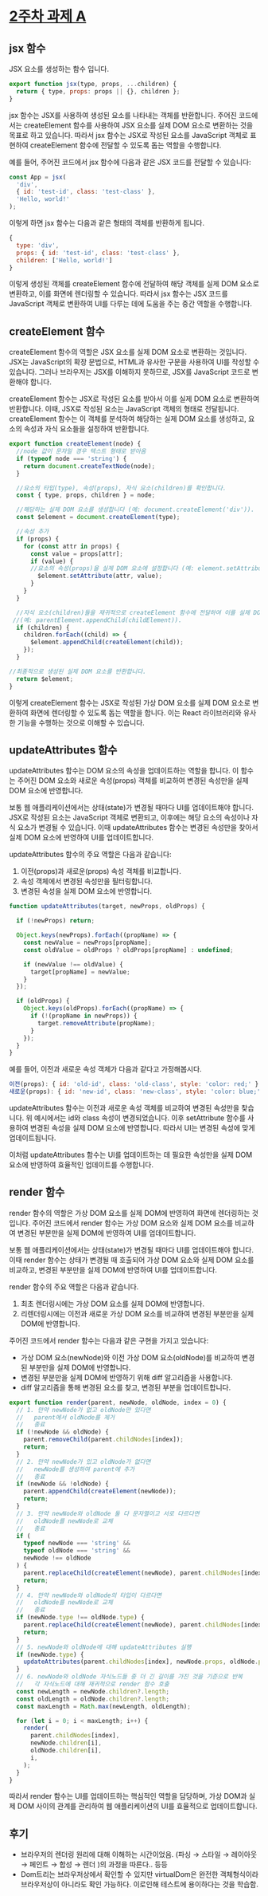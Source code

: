 # [2주차 과제 A](./src/render.js)

## jsx 함수
JSX 요소를 생성하는 함수 입니다. 
```js
export function jsx(type, props, ...children) {
  return { type, props: props || {}, children };
}
```
jsx 함수는 JSX를 사용하여 생성된 요소를 나타내는 객체를 반환합니다. 주어진 코드에서는 createElement 함수를 사용하여 JSX 요소를 실제 DOM 요소로 변환하는 것을 목표로 하고 있습니다. 따라서 jsx 함수는 JSX로 작성된 요소를 JavaScript 객체로 표현하여 createElement 함수에 전달할 수 있도록 돕는 역할을 수행합니다.

예를 들어, 주어진 코드에서 jsx 함수에 다음과 같은 JSX 코드를 전달할 수 있습니다:

```js
const App = jsx(
  'div',
  { id: 'test-id', class: 'test-class' },
  'Hello, world!'
);
```

이렇게 하면 jsx 함수는 다음과 같은 형태의 객체를 반환하게 됩니다.
```js
{
  type: 'div',
  props: { id: 'test-id', class: 'test-class' },
  children: ['Hello, world!']
}

```

이렇게 생성된 객체를 createElement 함수에 전달하여 해당 객체를 실제 DOM 요소로 변환하고, 이를 화면에 렌더링할 수 있습니다. 따라서 jsx 함수는 JSX 코드를 JavaScript 객체로 변환하여 UI를 다루는 데에 도움을 주는 중간 역할을 수행합니다.


## createElement 함수
createElement 함수의 역할은 JSX 요소를 실제 DOM 요소로 변환하는 것입니다. JSX는 JavaScript의 확장 문법으로, HTML과 유사한 구문을 사용하여 UI를 작성할 수 있습니다. 그러나 브라우저는 JSX를 이해하지 못하므로, JSX를 JavaScript 코드로 변환해야 합니다.

createElement 함수는 JSX로 작성된 요소를 받아서 이를 실제 DOM 요소로 변환하여 반환합니다. 이때, JSX로 작성된 요소는 JavaScript 객체의 형태로 전달됩니다. createElement 함수는 이 객체를 분석하여 해당하는 실제 DOM 요소를 생성하고, 요소의 속성과 자식 요소들을 설정하여 반환합니다.

```js
export function createElement(node) {
  //node 값이 문자일 경우 텍스트 형태로 받아옴
  if (typeof node === 'string') {
    return document.createTextNode(node);
  }

  //요소의 타입(type), 속성(props), 자식 요소(children)를 확인합니다.
  const { type, props, children } = node;

  //해당하는 실제 DOM 요소를 생성합니다 (예: document.createElement('div')).
  const $element = document.createElement(type);

  //속성 추가
  if (props) {
    for (const attr in props) {
      const value = props[attr];
      if (value) {
      //요소의 속성(props)을 실제 DOM 요소에 설정합니다 (예: element.setAttribute('id', 'test-id')).
        $element.setAttribute(attr, value);
      }
    }
  }

  //자식 요소(children)들을 재귀적으로 createElement 함수에 전달하여 이를 실제 DOM 요소로 변환하고, 부모 요소에 추가합니다 
 //(예: parentElement.appendChild(childElement)).
  if (children) {
    children.forEach((child) => {
      $element.appendChild(createElement(child));
    });
  }

//최종적으로 생성된 실제 DOM 요소를 반환합니다.
  return $element;
}
```
이렇게 createElement 함수는 JSX로 작성된 가상 DOM 요소를 실제 DOM 요소로 변환하여 화면에 렌더링할 수 있도록 돕는 역할을 합니다. 이는 React 라이브러리와 유사한 기능을 수행하는 것으로 이해할 수 있습니다.

## updateAttributes 함수
updateAttributes 함수는 DOM 요소의 속성을 업데이트하는 역할을 합니다. 이 함수는 주어진 DOM 요소와 새로운 속성(props) 객체를 비교하여 변경된 속성만을 실제 DOM 요소에 반영합니다.

보통 웹 애플리케이션에서는 상태(state)가 변경될 때마다 UI를 업데이트해야 합니다. JSX로 작성된 요소는 JavaScript 객체로 변환되고, 이후에는 해당 요소의 속성이나 자식 요소가 변경될 수 있습니다. 이때 updateAttributes 함수는 변경된 속성만을 찾아서 실제 DOM 요소에 반영하여 UI를 업데이트합니다.

updateAttributes 함수의 주요 역할은 다음과 같습니다:

1. 이전(props)과 새로운(props) 속성 객체를 비교합니다.
2. 속성 객체에서 변경된 속성만을 필터링합니다.
3. 변경된 속성을 실제 DOM 요소에 반영합니다.

```js
function updateAttributes(target, newProps, oldProps) {

  if (!newProps) return;

  Object.keys(newProps).forEach((propName) => {
    const newValue = newProps[propName];
    const oldValue = oldProps ? oldProps[propName] : undefined;

    if (newValue !== oldValue) {
      target[propName] = newValue;
    }
  });

  if (oldProps) {
    Object.keys(oldProps).forEach((propName) => {
      if (!(propName in newProps)) {
        target.removeAttribute(propName);
      }
    });
  }
}
```
예를 들어, 이전과 새로운 속성 객체가 다음과 같다고 가정해봅시다.

```js
이전(props): { id: 'old-id', class: 'old-class', style: 'color: red;' }
새로운(props): { id: 'new-id', class: 'new-class', style: 'color: blue;' }
```

updateAttributes 함수는 이전과 새로운 속성 객체를 비교하여 변경된 속성만을 찾습니다. 위 예시에서는 id와 class 속성이 변경되었습니다. 이후 setAttribute 함수를 사용하여 변경된 속성을 실제 DOM 요소에 반영합니다. 따라서 UI는 변경된 속성에 맞게 업데이트됩니다.

이처럼 updateAttributes 함수는 UI를 업데이트하는 데 필요한 속성만을 실제 DOM 요소에 반영하여 효율적인 업데이트를 수행합니다.

## render 함수

render 함수의 역할은 가상 DOM 요소를 실제 DOM에 반영하여 화면에 렌더링하는 것입니다. 주어진 코드에서 render 함수는 가상 DOM 요소와 실제 DOM 요소를 비교하여 변경된 부분만을 실제 DOM에 반영하여 UI를 업데이트합니다.

보통 웹 애플리케이션에서는 상태(state)가 변경될 때마다 UI를 업데이트해야 합니다. 이때 render 함수는 상태가 변경될 때 호출되어 가상 DOM 요소와 실제 DOM 요소를 비교하고, 변경된 부분만을 실제 DOM에 반영하여 UI를 업데이트합니다.

render 함수의 주요 역할은 다음과 같습니다.

1. 최초 렌더링시에는 가상 DOM 요소를 실제 DOM에 반영합니다.
2. 리렌더링시에는 이전과 새로운 가상 DOM 요소를 비교하여 변경된 부분만을 실제 DOM에 반영합니다.

주어진 코드에서 render 함수는 다음과 같은 구현을 가지고 있습니다:

- 가상 DOM 요소(newNode)와 이전 가상 DOM 요소(oldNode)를 비교하여 변경된 부분만을 실제 DOM에 반영합니다.
- 변경된 부분만을 실제 DOM에 반영하기 위해 diff 알고리즘을 사용합니다.
- diff 알고리즘을 통해 변경된 요소를 찾고, 변경된 부분을 업데이트합니다.

```js
export function render(parent, newNode, oldNode, index = 0) {
  // 1. 만약 newNode가 없고 oldNode만 있다면
  //   parent에서 oldNode를 제거
  //   종료
  if (!newNode && oldNode) {
    parent.removeChild(parent.childNodes[index]);
    return;
  }
  // 2. 만약 newNode가 있고 oldNode가 없다면
  //   newNode를 생성하여 parent에 추가
  //   종료
  if (newNode && !oldNode) {
    parent.appendChild(createElement(newNode));
    return;
  }
  // 3. 만약 newNode와 oldNode 둘 다 문자열이고 서로 다르다면
  //   oldNode를 newNode로 교체
  //   종료
  if (
    typeof newNode === 'string' &&
    typeof oldNode === 'string' &&
    newNode !== oldNode
  ) {
    parent.replaceChild(createElement(newNode), parent.childNodes[index]);
    return;
  }
  // 4. 만약 newNode와 oldNode의 타입이 다르다면
  //   oldNode를 newNode로 교체
  //   종료
  if (newNode.type !== oldNode.type) {
    parent.replaceChild(createElement(newNode), parent.childNodes[index]);
    return;
  }
  // 5. newNode와 oldNode에 대해 updateAttributes 실행
  if (newNode.type) {
    updateAttributes(parent.childNodes[index], newNode.props, oldNode.props);
  }
  // 6. newNode와 oldNode 자식노드들 중 더 긴 길이를 가진 것을 기준으로 반복
  //   각 자식노드에 대해 재귀적으로 render 함수 호출
  const newLength = newNode.children?.length;
  const oldLength = oldNode.children?.length;
  const maxLength = Math.max(newLength, oldLength);

  for (let i = 0; i < maxLength; i++) {
    render(
      parent.childNodes[index],
      newNode.children[i],
      oldNode.children[i],
      i,
    );
  }
}
```

따라서 render 함수는 UI를 업데이트하는 핵심적인 역할을 담당하며, 가상 DOM과 실제 DOM 사이의 관계를 관리하여 웹 애플리케이션의 UI를 효율적으로 업데이트합니다.

## 후기
- 브라우저의 렌더링 원리에 대해 이해하는 시간이었음. (파싱 → 스타일 → 레이아웃 → 페인트 → 합성 → 렌더 )의 과정을 따른다.. 등등
- Dom트리는 브라우저상에서 확인할 수 있지만 virtualDom은 완전한 객체형식이라 브라우저상이 아니라도 확인 가능하다. 이로인해 테스트에 용이하다는 것을 학습함. 
